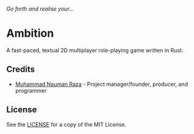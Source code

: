 *Go forth and realise your...*

# Ambition
A fast-paced, textual 2D multiplayer role-playing game written in Rust.

## Credits
- [Muhammad Nauman Raza](https://github.com/devraza) - Project manager/founder, producer, and programmer

## License
See the [LICENSE](LICENSE) for a copy of the MIT License.
